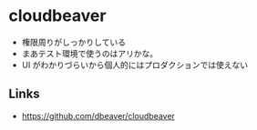 # cloudbeaver

- 権限周りがしっかりしている
- まあテスト環境で使うのはアリかな。
- UI がわかりづらいから個人的にはプロダクションでは使えない

## Links
- https://github.com/dbeaver/cloudbeaver

